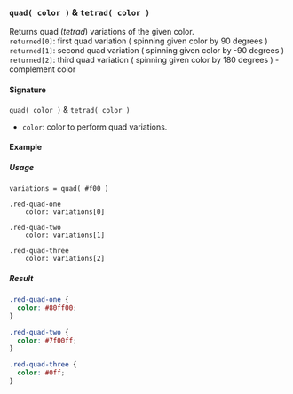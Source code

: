 ### `quad( color )` & `tetrad( color )`

Returns quad (*tetrad*) variations of the given color.  
`returned[0]`: first quad variation ( spinning given color by 90 degrees )  
`returned[1]`: second quad variation ( spinning given color by -90 degrees )  
`returned[2]`: third quad variation ( spinning given color by 180 degrees ) - complement color

#### Signature

`quad( color )` & `tetrad( color )`

* `color`: color to perform quad variations.

#### Example

##### Usage

```stylus
variations = quad( #f00 )

.red-quad-one
    color: variations[0]

.red-quad-two
    color: variations[1]

.red-quad-three
    color: variations[2]
```

##### Result

```css
.red-quad-one {
  color: #80ff00;
}

.red-quad-two {
  color: #7f00ff;
}

.red-quad-three {
  color: #0ff;
}
```
